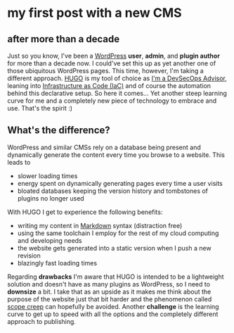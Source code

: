 # my first post with a new CMS


## after more than a decade

Just so you know, I've been a [WordPress](https://www.wordpress.org) **user**, **admin**, and **plugin author** for more than a decade now. I could've set this up as yet another one of those ubiquitous WordPress pages. This time, however, I'm taking a different approach. [HUGO](https://gohugo.io/) is my tool of choice as [I'm a DevSecOps Advisor](https://www.linkedin.com/in/markcheret), leaning into [Infrastructure as Code (IaC)](https://en.wikipedia.org/wiki/Infrastructure_as_code) and of course the automation behind this declarative setup. So here it comes... Yet another steep learning curve for me and a completely new piece of technology to embrace and use. That's the spirit :)

## What's the difference?

WordPress and similar CMSs rely on a database being present and dynamically generate the content every time you browse to a website. This leads to

- slower loading times
- energy spent on dynamically generating pages every time a user visits
- bloated databases keeping the version history and tombstones of plugins no longer used

With HUGO I get to experience the following benefits:

- writing my content in [Markdown](https://en.wikipedia.org/wiki/Markdown) syntax (distraction free)
- using the same toolchain I employ for the rest of my cloud computing and developing needs
- the website gets generated into a static version when I push a new revision
- blazingly fast loading times

Regarding **drawbacks** I'm aware that HUGO is intended to be a lightweight solution and doesn't have as many plugins as WordPress, so I need to **downsize** a bit. I take that as an upside as it makes me think about the purpose of the website just that bit harder and the phenomenon called [scope creep](https://en.wikipedia.org/wiki/Scope_creep) can hopefully be avoided. Another **challenge** is the learning curve to get up to speed with all the options and the completely different approach to publishing.

